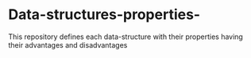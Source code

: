 # Data-structures-properties-
This repository defines each data-structure with their properties having their advantages and disadvantages
